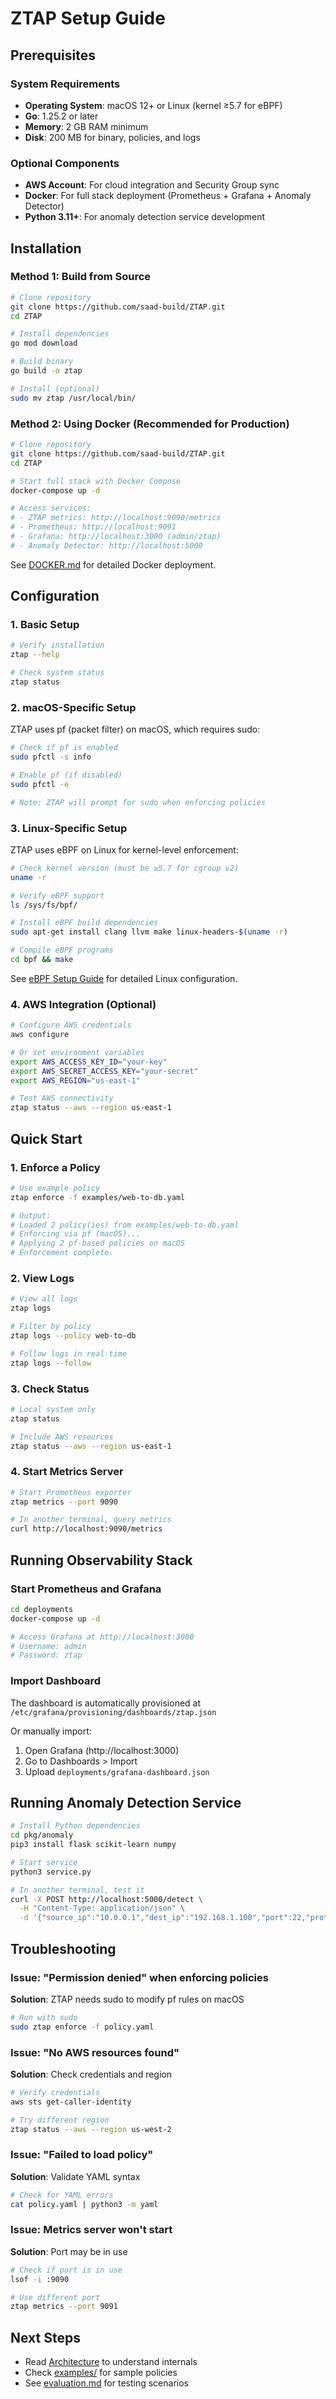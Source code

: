 # ZTAP Setup Guide

## Prerequisites

### System Requirements

- **Operating System**: macOS 12+ or Linux (kernel ≥5.7 for eBPF)
- **Go**: 1.25.2 or later
- **Memory**: 2 GB RAM minimum
- **Disk**: 200 MB for binary, policies, and logs

### Optional Components

- **AWS Account**: For cloud integration and Security Group sync
- **Docker**: For full stack deployment (Prometheus + Grafana + Anomaly Detector)
- **Python 3.11+**: For anomaly detection service development

## Installation

### Method 1: Build from Source

```bash
# Clone repository
git clone https://github.com/saad-build/ZTAP.git
cd ZTAP

# Install dependencies
go mod download

# Build binary
go build -o ztap

# Install (optional)
sudo mv ztap /usr/local/bin/
```

### Method 2: Using Docker (Recommended for Production)

```bash
# Clone repository
git clone https://github.com/saad-build/ZTAP.git
cd ZTAP

# Start full stack with Docker Compose
docker-compose up -d

# Access services:
# - ZTAP metrics: http://localhost:9090/metrics
# - Prometheus: http://localhost:9091
# - Grafana: http://localhost:3000 (admin/ztap)
# - Anomaly Detector: http://localhost:5000
```

See [DOCKER.md](../DOCKER.md) for detailed Docker deployment.

## Configuration

### 1. Basic Setup

```bash
# Verify installation
ztap --help

# Check system status
ztap status
```

### 2. macOS-Specific Setup

ZTAP uses pf (packet filter) on macOS, which requires sudo:

```bash
# Check if pf is enabled
sudo pfctl -s info

# Enable pf (if disabled)
sudo pfctl -e

# Note: ZTAP will prompt for sudo when enforcing policies
```

### 3. Linux-Specific Setup

ZTAP uses eBPF on Linux for kernel-level enforcement:

```bash
# Check kernel version (must be ≥5.7 for cgroup v2)
uname -r

# Verify eBPF support
ls /sys/fs/bpf/

# Install eBPF build dependencies
sudo apt-get install clang llvm make linux-headers-$(uname -r)

# Compile eBPF programs
cd bpf && make
```

See [eBPF Setup Guide](EBPF.md) for detailed Linux configuration.

### 4. AWS Integration (Optional)

```bash
# Configure AWS credentials
aws configure

# Or set environment variables
export AWS_ACCESS_KEY_ID="your-key"
export AWS_SECRET_ACCESS_KEY="your-secret"
export AWS_REGION="us-east-1"

# Test AWS connectivity
ztap status --aws --region us-east-1
```

## Quick Start

### 1. Enforce a Policy

```bash
# Use example policy
ztap enforce -f examples/web-to-db.yaml

# Output:
# Loaded 2 policy(ies) from examples/web-to-db.yaml
# Enforcing via pf (macOS)...
# Applying 2 pf-based policies on macOS
# Enforcement complete.
```

### 2. View Logs

```bash
# View all logs
ztap logs

# Filter by policy
ztap logs --policy web-to-db

# Follow logs in real-time
ztap logs --follow
```

### 3. Check Status

```bash
# Local system only
ztap status

# Include AWS resources
ztap status --aws --region us-east-1
```

### 4. Start Metrics Server

```bash
# Start Prometheus exporter
ztap metrics --port 9090

# In another terminal, query metrics
curl http://localhost:9090/metrics
```

## Running Observability Stack

### Start Prometheus and Grafana

```bash
cd deployments
docker-compose up -d

# Access Grafana at http://localhost:3000
# Username: admin
# Password: ztap
```

### Import Dashboard

The dashboard is automatically provisioned at `/etc/grafana/provisioning/dashboards/ztap.json`

Or manually import:

1. Open Grafana (http://localhost:3000)
2. Go to Dashboards > Import
3. Upload `deployments/grafana-dashboard.json`

## Running Anomaly Detection Service

```bash
# Install Python dependencies
cd pkg/anomaly
pip3 install flask scikit-learn numpy

# Start service
python3 service.py

# In another terminal, test it
curl -X POST http://localhost:5000/detect \
  -H "Content-Type: application/json" \
  -d '{"source_ip":"10.0.0.1","dest_ip":"192.168.1.100","port":22,"protocol":"TCP","bytes":5000000,"timestamp":"2025-10-09T03:00:00"}'
```

## Troubleshooting

### Issue: "Permission denied" when enforcing policies

**Solution**: ZTAP needs sudo to modify pf rules on macOS

```bash
# Run with sudo
sudo ztap enforce -f policy.yaml
```

### Issue: "No AWS resources found"

**Solution**: Check credentials and region

```bash
# Verify credentials
aws sts get-caller-identity

# Try different region
ztap status --aws --region us-west-2
```

### Issue: "Failed to load policy"

**Solution**: Validate YAML syntax

```bash
# Check for YAML errors
cat policy.yaml | python3 -m yaml
```

### Issue: Metrics server won't start

**Solution**: Port may be in use

```bash
# Check if port is in use
lsof -i :9090

# Use different port
ztap metrics --port 9091
```

## Next Steps

- Read [Architecture](architecture.md) to understand internals
- Check [examples/](../examples/) for sample policies
- See [evaluation.md](evaluation.md) for testing scenarios
